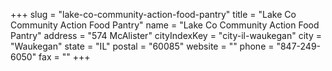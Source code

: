 +++
slug = "lake-co-community-action-food-pantry"
title = "Lake Co Community Action Food Pantry"
name = "Lake Co Community Action Food Pantry"
address = "574 McAlister"
cityIndexKey = "city-il-waukegan"
city = "Waukegan"
state = "IL"
postal = "60085"
website = ""
phone = "847-249-6050"
fax = ""
+++

